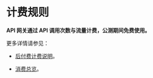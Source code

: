 # 计费规则

**API 网关通过 API 调用次数与流量计费，公测期间免费使用。**

更多详情请参见：


- [后付费计费说明](../../../Finance/Billing/Billing-method/Postpay.md)。

- [消费总览](../../../Finance/Billing/Bill/Purchases-overview.md)。	


	


	

